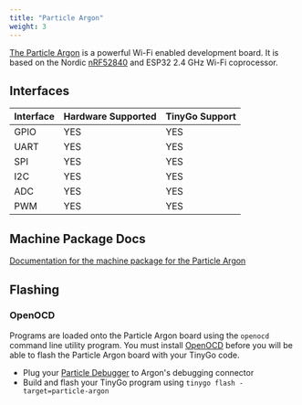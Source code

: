 ```yaml
---
title: "Particle Argon"
weight: 3
---
```


[The Particle Argon](https://docs.particle.io/datasheets/wi-fi/argon-datasheet/) is a powerful Wi-Fi enabled development board. It is based on the Nordic [nRF52840](https://www.nordicsemi.com/eng/Products/nRF52840) and ESP32 2.4 GHz Wi-Fi coprocessor.

## Interfaces

| Interface | Hardware Supported | TinyGo Support |
| --------- | ------------- | ----- |
| GPIO      | YES | YES |
| UART      | YES | YES |
| SPI      | YES | YES |
| I2C      | YES | YES |
| ADC      | YES | YES |
| PWM      | YES | YES |

## Machine Package Docs

[Documentation for the machine package for the Particle Argon](../machine/particle-argon)

## Flashing

### OpenOCD

Programs are loaded onto the Particle Argon board using the `openocd` command line utility program. You must install [OpenOCD](http://openocd.org/) before you will be able to flash the Particle Argon board with your TinyGo code.

- Plug your [Particle Debugger](https://store.particle.io/collections/accessories/products/particle-debugger) to Argon's debugging connector
- Build and flash your TinyGo program using `tinygo flash -target=particle-argon`
